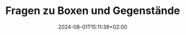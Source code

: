 ---
title: "Fragen zu Boxen und Gegenstände"
date: 2024-08-01T15:11:39+02:00
tags: []
featured_image: ""
description: ""
headless: true
draft: false
params:
    subtitle: "Subheading"
---